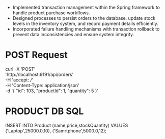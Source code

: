 
- Implemented transaction management within the Spring framework to handle product purchase workflows.  
- Designed processes to persist orders to the database, update stock levels in the inventory system, and record payment details efficiently.  
- Incorporated failure handling mechanisms with transaction rollback to prevent data inconsistencies and ensure system integrity.  


# POST Request

<!-- start:code block -->
curl -X 'POST' \
  'http://localhost:9191/api/orders' \
  -H 'accept: */*' \
  -H 'Content-Type: application/json' \
  -d '{
  "id": 103,
  "productId": 1,
  "quantity": 5
}'
<!-- end:code block -->

# PRODUCT DB SQL

<!-- start:code block -->
INSERT INTO Product (name,price,stockQuantity) VALUES
	 ('Laptop',25000.0,10),
	 ('Samrtphone',5000.0,12);
<!-- end:code block -->
